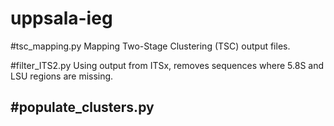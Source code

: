 # uppsala-ieg

#tsc_mapping.py
Mapping Two-Stage Clustering (TSC) output files.

#filter_ITS2.py
Using output from ITSx, removes sequences where 5.8S and LSU regions are missing.

#populate_clusters.py
-
